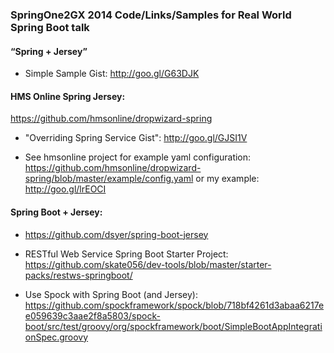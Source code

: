 
### SpringOne2GX 2014 Code/Links/Samples for Real World Spring Boot talk

#### “Spring + Jersey” 
* Simple Sample Gist: http://goo.gl/G63DJK
 
#### HMS Online Spring Jersey: 
https://github.com/hmsonline/dropwizard-spring

* "Overriding Spring Service Gist":
http://goo.gl/GJSI1V

* See hmsonline project for example yaml configuration: 
https://github.com/hmsonline/dropwizard-spring/blob/master/example/config.yaml
or my example:
http://goo.gl/lrEOCI
 
#### Spring Boot + Jersey:
* https://github.com/dsyer/spring-boot-jersey

* RESTful Web Service Spring Boot Starter Project: https://github.com/skate056/dev-tools/blob/master/starter-packs/restws-springboot/

* Use Spock with Spring Boot (and Jersey):
https://github.com/spockframework/spock/blob/718bf4261d3abaa6217ee059639c3aae2f8a5803/spock-boot/src/test/groovy/org/spockframework/boot/SimpleBootAppIntegrationSpec.groovy